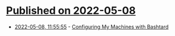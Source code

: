 # [Published on 2022-05-08](index.md)

* [2022-05-08, 11:55:55](https://news.ycombinator.com/item?id=31303237) - [Configuring My Machines with Bashtard](https://www.tyil.nl/post/2022/05/07/configuring-my-machines-with-bashtard/)
